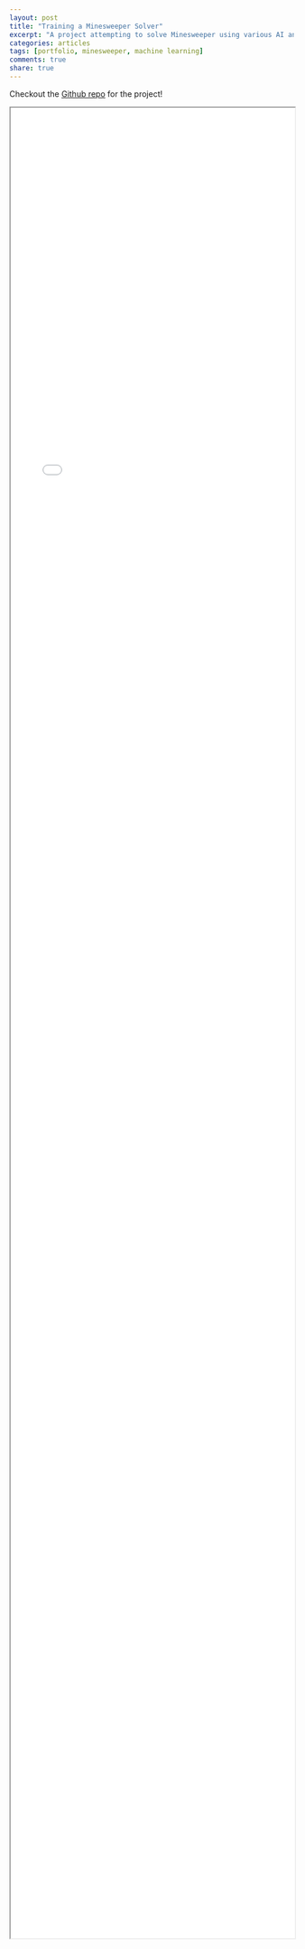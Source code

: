```yaml
---
layout: post
title: "Training a Minesweeper Solver"
excerpt: "A project attempting to solve Minesweeper using various AI and Machine Learning methods."
categories: articles
tags: [portfolio, minesweeper, machine learning]
comments: true
share: true
---
```


Checkout the [Github repo](https://github.com/luis-gardea/Minesweeper) for the project!


<div style="height: 90vh; width: 100%;" class="jumbotron">
    <iframe src="/images/minesweeper.pdf" style="width: 100%; height: 90%;"> </iframe>
</div>    
<!-- ![Minesweeper](/images/minesweeper.pdf) -->
